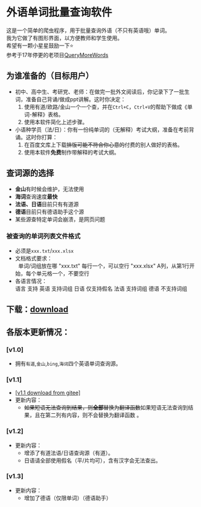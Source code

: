 # 外语单词批量查询软件

这是一个简单的爬虫程序，用于批量查询外语（不只有英语哦）单词。<br>
我为它做了有图形界面，以方便教师和学生使用。<br>
希望有一颗小星星鼓励一下⭐<br>
参考于17年停更的老项目[QueryMoreWords](https://github.com/ztjryg4/QueryMoreWords)

## **为谁准备的**（目标用户）

- 初中、高中生、考研党、老师：在做完一批外文阅读后，你记录下了一批生词，准备自己背诵/做成ppt讲解。这时你决定：
  1. 使用有道/欧路/金山一个一个查，并在`Ctrl+C`，`Ctrl+V`的帮助下做成《单词-解释》表格。
  2. 使用本软件简化上述步骤。
- 小语种学员（法/日）：你有一份纯单词的（无解释）考试大纲，准备在考前背诵。这时你打算：
  1. 在百度文库上下载~~排版可能不符合你心意的~~付费的别人做好的表格。
  2. 使用本软件**免费**制作带解释的考试大纲。

## **查词源的选择**

- **金山**有时候会维护，无法使用
- **海词**查询速度**最快**
- **法语、日语**目前只有有道源
- **德语**目前只有德语助手这个源
- 某些源查特定单词会崩溃，是网页问题

### **被查询的单词列表文件格式**

- 必须是`xxx.txt`/`xxx.xlsx`
- 文档格式要求：<br>
    <tr>
      <td style='text-align:center;' >&nbsp;</td>
      <td style='text-align:center;' >单词/词组放在哪</td>
    </tr>
    <tr>
      <td style='text-align:center;' >"xxx.txt"</td>
      <td style='text-align:center;' >每行一个，可以空行</td>
    </tr>
    <tr>
      <td style='text-align:center;' >"xxx.xlsx"</td>
      <td style='text-align:center;' >A列，从第1行开始，每个单元格一个，不要空行</td>
    </tr>
- 各语言情况：<br>
    <tr>
      <td style='text-align:center;' >语言</td>
      <td style='text-align:center;' >支持</td>
    </tr>
    <tr>
      <td style='text-align:center;' >英语</td>
      <td style='text-align:center;' >支持词组</td>
    </tr>
    <tr>
      <td style='text-align:center;' >日语</td>
      <td style='text-align:center;' >仅支持假名</td>
    </tr>
    <tr>
      <td style='text-align:center;' >法语</td>
      <td style='text-align:center;' >支持词组</td>
    </tr>
    <tr>
      <td style='text-align:center;' >德语</td>
      <td style='text-align:center;' >不支持词组</td>
    </tr>

## 下载：[download](https://github.com/what-is-me/wordlisttranslate/releases/)
## 各版本更新情况：
### [v1.0]
- 拥有`有道`,`金山`,`bing`,`海词`四个英语单词查询源。

### [v1.1]
- [[v1.1 download from gitee]](https://gitee.com/whatisme/wordlisttranslate/releases/v1.1)
- 更新内容：
  - ~~如果短语无法查询到结果，则**全部**替换为翻译函数~~如果短语无法查询到结果，且在第二列有内容，则不会替换为翻译函数 。

### [v1.2]
- 更新内容：
  - 增添了有道法语/日语查询源（有道）。
  - 日语请全部使用假名（平/片均可），含有汉字会无法查出。

### [v1.3]
- 更新内容：
  - 增加了德语（仅限单词）（德语助手）
